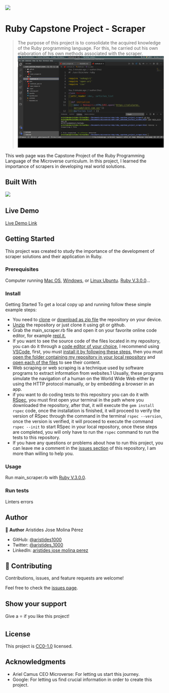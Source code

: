 ![](https://img.shields.io/badge/-Ruby-rgb(199%2C%2032%2C%2039)?style=plastic&logo=ruby)

# Ruby Capstone Project - Scraper

> The purpose of this project is to consolidate the acquired knowledge of the Ruby programming language. For this, he carried out his own elaboration of his own methods associated with the scraper.
![screenshot](./app_screenshot.png)

This web page was the Capstone Project of the Ruby Programming Language of the Microverse curriculum.
In this project, I learned the importance of scrapers in developing real world solutions.

## Built With

![](https://img.shields.io/badge/-Ruby-rgb(199%2C%2032%2C%2039)?style=plastic&logo=ruby)

## Live Demo

[Live Demo Link](https://paiza.io/projects/aZiKP90ToWQC0d_EPdJXBQ)

## Getting Started

This project was created to study the importance of the development of scraper solutions and their application in Ruby.

### Prerequisites

Computer running [Mac OS](https://www.apple.com/macos/big-sur/), [Windows](https://www.microsoft.com/en-us/software-download/windows10), or [Linux Ubuntu](https://ubuntu.com/download). [Ruby V.3.0.0](https://www.ruby-lang.org/es/downloads/)...

### Install

Getting Started
To get a local copy up and running follow these simple example steps:

- You need to [clone](https://docs.github.com/en/github/creating-cloning-and-archiving-repositories/cloning-a-repository) or [download as zip file](https://www.itprotoday.com/mobile-management-and-security/how-do-i-download-files-github) the repository on your device.
- [Unzip](http://www.e7z.org/open-zip.htm) the repository or just clone it using git or github.
- Grab the main_scraper.rb file and open it on your favorite online code editor, for example [repl.it.](https://replit.com/)
- If you want to see the source code of the files located in my repository, you can do it through a [code editor of your choice](https://www.elegantthemes.com/blog/resources/best-code-editors), I recommend using [VSCode](https://code.visualstudio.com/), first, you must [install it by following these steps](https://code.visualstudio.com/docs), then you must [open the folder containing my repository in your local repository](https://thisdavej.com/right-click-on-windows-folder-and-open-with-visual-studio-code/#:~:text=You%20can%20now%20navigate%20to,with%20VS%20Code%E2%80%9D%20as%20well.) and [open each of the files](https://code.visualstudio.com/docs/editor/editingevolved) to see their content.
- Web scraping or web scraping is a technique used by software programs to extract information from websites.1 Usually, these programs simulate the navigation of a human on the World Wide Web either by using the HTTP protocol manually, or by embedding a browser in an app.
- if you want to do coding tests to this repository you can do it with [RSpec](https://en.wikipedia.org/wiki/RSpec), you must first open your terminal in the path where you downloaded the repository, after that, it will execute the `gem install rspec` code, once the installation is finished, it will proceed to verify the version of RSpec through the command in the terminal `rspec --version`, once the version is verified, it will proceed to execute the command `rspec --init` to start RSpec in your local repository, once these steps are completed, you will only have to run the `rspec` command to run the tests to this repository.
- If you have any questions or problems about how to run this project, you can leave me a comment in the [issues section](https://github.com/aristides1000/ruby_capstone_project_scraper/issues) of this repository, I am more than willing to help you.

### Usage
Run main_scraper.rb with [Ruby V.3.0.0](https://www.ruby-lang.org/es/downloads/).

### Run tests
Linters errors

## Author

👤 **Author**
Aristides Jose Molina Pérez

- GitHub: [@aristides1000](https://github.com/aristides1000)
- Twitter: [@aristides_1000](https://twitter.com/@aristides_1000)
- LinkedIn: [aristides jose molina perez](https://www.linkedin.com/in/aristides-jose-molina-perez-09b0579a)

## 🤝 Contributing

Contributions, issues, and feature requests are welcome!

Feel free to check the [issues page](https://github.com/aristides1000/ruby_capstone_project_scraper/issues).

## Show your support

Give a ⭐️ if you like this project!

## License

This project is [CC0-1.0](LICENSE) licensed.

## Acknowledgments

- Ariel Camus CEO Microverse: For letting us start this journey.
- Google: For letting us find crucial information in order to create this project.

